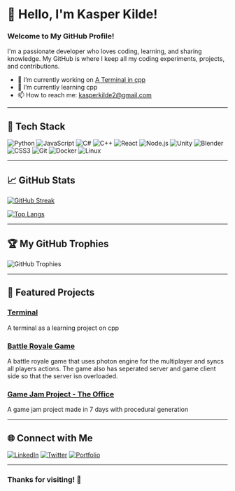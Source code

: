# 👋 Hello, I'm Kasper Kilde!

### Welcome to My GitHub Profile!

I'm a passionate developer who loves coding, learning, and sharing knowledge. My GitHub is where I keep all my coding experiments, projects, and contributions.

- 🔭 I’m currently working on [A Terminal in cpp](https://github.com/kaskil12/TerminalStudio)
- 🌱 I’m currently learning cpp
- 📫 How to reach me: kasperkilde2@gmail.com
---

## 🚀 Tech Stack

![Python](https://img.shields.io/badge/Python-3776AB?style=for-the-badge&logo=python&logoColor=white)
![JavaScript](https://img.shields.io/badge/JavaScript-F7DF1E?style=for-the-badge&logo=javascript&logoColor=black)
![C#](https://img.shields.io/badge/C%23-239120?style=for-the-badge&logo=c-sharp&logoColor=white)
![C++](https://img.shields.io/badge/C%2B%2B-00599C?style=for-the-badge&logo=c%2B%2B&logoColor=white)
![React](https://img.shields.io/badge/React-20232A?style=for-the-badge&logo=react&logoColor=61DAFB)
![Node.js](https://img.shields.io/badge/Node.js-43853D?style=for-the-badge&logo=node-dot-js&logoColor=white)
![Unity](https://img.shields.io/badge/Unity-100000?style=for-the-badge&logo=unity&logoColor=white)
![Blender](https://img.shields.io/badge/Blender-F5792A?style=for-the-badge&logo=blender&logoColor=white)
![CSS3](https://img.shields.io/badge/CSS3-1572B6?style=for-the-badge&logo=css3&logoColor=white)
![Git](https://img.shields.io/badge/Git-F05032?style=for-the-badge&logo=git&logoColor=white)
![Docker](https://img.shields.io/badge/Docker-2496ED?style=for-the-badge&logo=docker&logoColor=white)
![Linux](https://img.shields.io/badge/Linux-FCC624?style=for-the-badge&logo=linux&logoColor=black)

---

## 📈 GitHub Stats

[![GitHub Streak](https://streak-stats.demolab.com/?user=kaskil12&theme=transparent)](https://git.io/streak-stats)

[![Top Langs](https://github-readme-stats.vercel.app/api/top-langs/?username=kaskil12&theme=transparent&langs_count=8&size_weight=0.5&count_weight=0.5&hide=ShaderLab,HLSL,TeX)](https://github.com/anuraghazra/github-readme-stats)

---

## 🏆 My GitHub Trophies

![GitHub Trophies](https://github-profile-trophy.vercel.app/?username=kaskil12&theme=gruvbox&no-frame=true&no-bg=true&margin-w=15)

---

## 🌟 Featured Projects

### [Terminal]([https://github.com/yourusername/project1](https://github.com/kaskil12/TerminalStudio))
A terminal as a learning project on cpp

### [Battle Royale Game]([https://github.com/yourusername/project2](https://github.com/kaskil12/BattleRoyale))
A battle royale game that uses photon engine for the multiplayer and syncs all players actions. The game also has seperated server and game client side so that the server isn overloaded.

### [Game Jam Project - The Office]([https://github.com/yourusername/project3](https://github.com/kaskil12/BrackeysGameJam))
A game jam project made in 7 days with procedural generation

---

## 🌐 Connect with Me

[![LinkedIn](https://img.shields.io/badge/LinkedIn-%230077B5.svg?style=for-the-badge&logo=linkedin&logoColor=white)](https://linkedin.com/in/kasperkilde)
[![Twitter](https://img.shields.io/badge/Twitter-%231DA1F2.svg?style=for-the-badge&logo=twitter&logoColor=white)](https://twitter.com/kaskil)
[![Portfolio](https://img.shields.io/badge/Portfolio-%23000000.svg?style=for-the-badge&logo=firefox&logoColor=#FF7139)](https://kasperkilde.no)

---

### Thanks for visiting! 🚀
